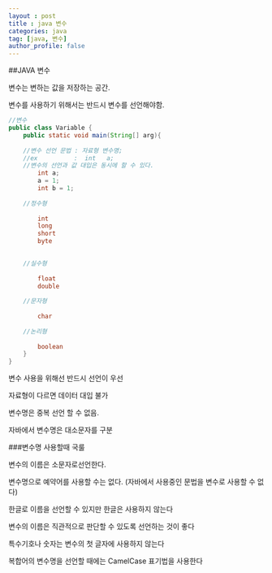 ```yaml
---
layout : post
title : java 변수
categories: java
tag: [java, 변수]
author_profile: false
---
```






##JAVA 변수



변수는 변하는 값을 저장하는 공간.

변수를 사용하기 위해서는 반드시 변수를 선언해야함.



```java
//변수
public class Variable {
    public static void main(String[] arg){
        
	//변수 선언 문법 : 자료형 변수명;     
	//ex	      :  int   a;
	//변수의 선언과 값 대입은 동시에 할 수 있다.
    	int a;
    	a = 1;
        int b = 1;
        
	//정수형
        
		int 		
		long
		short
		byte

    
	//실수형
    
		float	
		double
            
    //문자형
            
		char
            
	//논리형
            
		boolean            
    }
}

```

변수 사용을 위해선 반드시 선언이 우선

자료형이 다르면 데이터 대입 불가

변수명은 중복 선언 할 수 없음.

자바에서 변수명은 대소문자를 구분





###변수명 사용할때 국룰



변수의 이름은 소문자로선언한다.  

변수명으로 예약어를 사용할 수는 없다. (자바에서 사용중인 문법을 변수로 사용할 수 없다)

한글로 이름을 선언할 수 있지만 한글은 사용하지 않는다

변수의 이름은 직관적으로 판단할 수 있도록 선언하는 것이 좋다

특수기호나 숫자는 변수의 첫 글자에 사용하지 않는다

복합어의 변수명을 선언할 때에는 CamelCase 표기법을 사용한다
